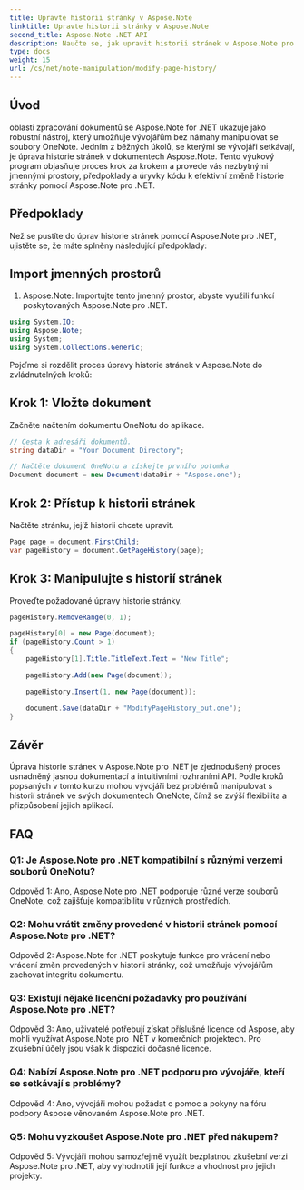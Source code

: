 ```yaml
---
title: Upravte historii stránky v Aspose.Note
linktitle: Upravte historii stránky v Aspose.Note
second_title: Aspose.Note .NET API
description: Naučte se, jak upravit historii stránek v Aspose.Note pro .NET pomocí tohoto komplexního kurzu. Vylepšete své možnosti zpracování dokumentů bez námahy.
type: docs
weight: 15
url: /cs/net/note-manipulation/modify-page-history/
---
```

## Úvod

oblasti zpracování dokumentů se Aspose.Note for .NET ukazuje jako robustní nástroj, který umožňuje vývojářům bez námahy manipulovat se soubory OneNote. Jedním z běžných úkolů, se kterými se vývojáři setkávají, je úprava historie stránek v dokumentech Aspose.Note. Tento výukový program objasňuje proces krok za krokem a provede vás nezbytnými jmennými prostory, předpoklady a úryvky kódu k efektivní změně historie stránky pomocí Aspose.Note pro .NET.

## Předpoklady

Než se pustíte do úprav historie stránek pomocí Aspose.Note pro .NET, ujistěte se, že máte splněny následující předpoklady:

## Import jmenných prostorů

1. Aspose.Note: Importujte tento jmenný prostor, abyste využili funkcí poskytovaných Aspose.Note pro .NET.

```csharp
using System.IO;
using Aspose.Note;
using System;
using System.Collections.Generic;
```

Pojďme si rozdělit proces úpravy historie stránek v Aspose.Note do zvládnutelných kroků:

## Krok 1: Vložte dokument

Začněte načtením dokumentu OneNotu do aplikace.

```csharp
// Cesta k adresáři dokumentů.
string dataDir = "Your Document Directory";

// Načtěte dokument OneNotu a získejte prvního potomka
Document document = new Document(dataDir + "Aspose.one");
```

## Krok 2: Přístup k historii stránek

Načtěte stránku, jejíž historii chcete upravit.

```csharp
Page page = document.FirstChild;
var pageHistory = document.GetPageHistory(page);
```

## Krok 3: Manipulujte s historií stránek

Proveďte požadované úpravy historie stránky.

```csharp
pageHistory.RemoveRange(0, 1);

pageHistory[0] = new Page(document);
if (pageHistory.Count > 1)
{
    pageHistory[1].Title.TitleText.Text = "New Title";

    pageHistory.Add(new Page(document));

    pageHistory.Insert(1, new Page(document));

    document.Save(dataDir + "ModifyPageHistory_out.one");
}
```

## Závěr

Úprava historie stránek v Aspose.Note pro .NET je zjednodušený proces usnadněný jasnou dokumentací a intuitivními rozhraními API. Podle kroků popsaných v tomto kurzu mohou vývojáři bez problémů manipulovat s historií stránek ve svých dokumentech OneNote, čímž se zvýší flexibilita a přizpůsobení jejich aplikací.

## FAQ

### Q1: Je Aspose.Note pro .NET kompatibilní s různými verzemi souborů OneNotu?

Odpověď 1: Ano, Aspose.Note pro .NET podporuje různé verze souborů OneNote, což zajišťuje kompatibilitu v různých prostředích.

### Q2: Mohu vrátit změny provedené v historii stránek pomocí Aspose.Note pro .NET?

Odpověď 2: Aspose.Note for .NET poskytuje funkce pro vrácení nebo vrácení změn provedených v historii stránky, což umožňuje vývojářům zachovat integritu dokumentu.

### Q3: Existují nějaké licenční požadavky pro používání Aspose.Note pro .NET?

Odpověď 3: Ano, uživatelé potřebují získat příslušné licence od Aspose, aby mohli využívat Aspose.Note pro .NET v komerčních projektech. Pro zkušební účely jsou však k dispozici dočasné licence.

### Q4: Nabízí Aspose.Note pro .NET podporu pro vývojáře, kteří se setkávají s problémy?

Odpověď 4: Ano, vývojáři mohou požádat o pomoc a pokyny na fóru podpory Aspose věnovaném Aspose.Note pro .NET.

### Q5: Mohu vyzkoušet Aspose.Note pro .NET před nákupem?

Odpověď 5: Vývojáři mohou samozřejmě využít bezplatnou zkušební verzi Aspose.Note pro .NET, aby vyhodnotili její funkce a vhodnost pro jejich projekty.
